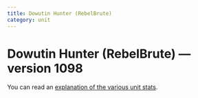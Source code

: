 ```yaml
---
title: Dowutin Hunter (RebelBrute)
category: unit
---
```


# Dowutin Hunter (RebelBrute) — version 1098

You can read an [explanation  of the various unit stats](unitexplained.md).

